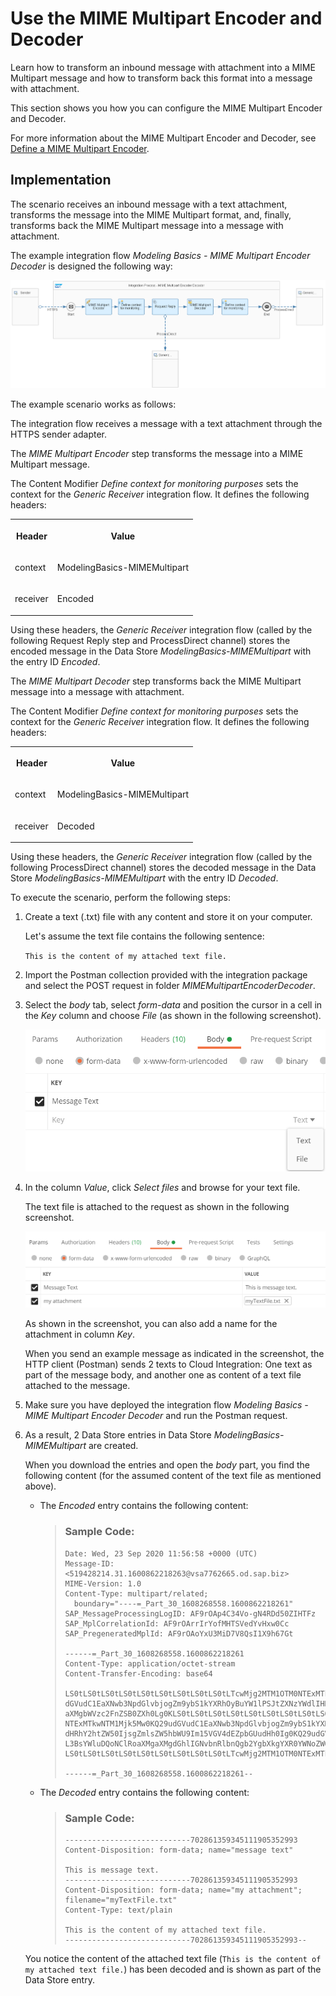 <!-- loioc3fc1f535e1a42008f6e8c45d1841206 -->

# Use the MIME Multipart Encoder and Decoder

Learn how to transform an inbound message with attachment into a MIME Multipart message and how to transform back this format into a message with attachment.

This section shows you how you can configure the MIME Multipart Encoder and Decoder.

For more information about the MIME Multipart Encoder and Decoder, see [Define a MIME Multipart Encoder](define-a-mime-multipart-encoder-8c12a8e.md).



<a name="loioc3fc1f535e1a42008f6e8c45d1841206__section_hjn_prv_bnb"/>

## Implementation

The scenario receives an inbound message with a text attachment, transforms the message into the MIME Multipart format, and, finally, transforms back the MIME Multipart message into a message with attachment.

The example integration flow *Modeling Basics - MIME Multipart Encoder Decoder* is designed the following way:

![](images/MIME_Multipart_Design_Guidelines_Flow_b68e3ca.png)

The example scenario works as follows:

The integration flow receives a message with a text attachment through the HTTPS sender adapter.

The *MIME Multipart Encoder* step transforms the message into a MIME Multipart message.

The Content Modifier *Define context for monitoring purposes* sets the context for the *Generic Receiver* integration flow. It defines the following headers:


<table>
<tr>
<th valign="top">

Header



</th>
<th valign="top">

Value



</th>
</tr>
<tr>
<td valign="top">

context



</td>
<td valign="top">

ModelingBasics-MIMEMultipart



</td>
</tr>
<tr>
<td valign="top">

receiver



</td>
<td valign="top">

Encoded



</td>
</tr>
</table>

Using these headers, the *Generic Receiver* integration flow \(called by the following Request Reply step and ProcessDirect channel\) stores the encoded message in the Data Store *ModelingBasics-MIMEMultipart* with the entry ID *Encoded*.

The *MIME Multipart Decoder* step transforms back the MIME Multipart message into a message with attachment.

The Content Modifier *Define context for monitoring purposes* sets the context for the *Generic Receiver* integration flow. It defines the following headers:


<table>
<tr>
<th valign="top">

Header



</th>
<th valign="top">

Value



</th>
</tr>
<tr>
<td valign="top">

context



</td>
<td valign="top">

ModelingBasics-MIMEMultipart



</td>
</tr>
<tr>
<td valign="top">

receiver



</td>
<td valign="top">

Decoded



</td>
</tr>
</table>

Using these headers, the *Generic Receiver* integration flow \(called by the following ProcessDirect channel\) stores the decoded message in the Data Store *ModelingBasics-MIMEMultipart* with the entry ID *Decoded*.

To execute the scenario, perform the following steps:

1.  Create a text \(.txt\) file with any content and store it on your computer.

    Let's assume the text file contains the following sentence:

    `This is the content of my attached text file.`

2.  Import the Postman collection provided with the integration package and select the POST request in folder *MIMEMultipartEncoderDecoder*.

3.  Select the *body* tab, select *form-data* and position the cursor in a cell in the *Key* column and choose *File* \(as shown in the following screenshot\).

    ![](images/Postman_Add_File_ba6ec32.png)

4.  In the column *Value*, click *Select files* and browse for your text file.

    The text file is attached to the request as shown in the following screenshot.

    ![](images/Postman_Add_Text_File_2_d109252.png)

    As shown in the screenshot, you can also add a name for the attachment in column *Key*.

    When you send an example message as indicated in the screenshot, the HTTP client \(Postman\) sends 2 texts to Cloud Integration: One text as part of the message body, and another one as content of a text file attached to the message.

5.  Make sure you have deployed the integration flow *Modeling Basics - MIME Multipart Encoder Decoder* and run the Postman request.

6.  As a result, 2 Data Store entries in Data Store *ModelingBasics-MIMEMultipart* are created.

    When you download the entries and open the *body* part, you find the following content \(for the assumed content of the text file as mentioned above\).

    -   The *Encoded* entry contains the following content:

        > ### Sample Code:  
        > ```
        > Date: Wed, 23 Sep 2020 11:56:58 +0000 (UTC)
        > Message-ID: <519428214.31.1600862218263@vsa7762665.od.sap.biz>
        > MIME-Version: 1.0
        > Content-Type: multipart/related; 
        > 	boundary="----=_Part_30_1608268558.1600862218261"
        > SAP_MessageProcessingLogID: AF9rOAp4C34Vo-gN4RDd50ZIHTFz
        > SAP_MplCorrelationId: AF9rOArrIrYofMHTSVedYvHxw0Cc
        > SAP_PregeneratedMplId: AF9rOAoYxU3MiD7V8QsI1X9h67Gt
        > 
        > ------=_Part_30_1608268558.1600862218261
        > Content-Type: application/octet-stream
        > Content-Transfer-Encoding: base64
        > 
        > LS0tLS0tLS0tLS0tLS0tLS0tLS0tLS0tLS0tLTcwMjg2MTM1OTM0NTExMTkwNTM1Mjk5Mw0KQ29u
        > dGVudC1EaXNwb3NpdGlvbjogZm9ybS1kYXRhOyBuYW1lPSJtZXNzYWdlIHRleHQiDQoNClRoaXMg
        > aXMgbWVzc2FnZSB0ZXh0Lg0KLS0tLS0tLS0tLS0tLS0tLS0tLS0tLS0tLS0tLTcwMjg2MTM1OTM0
        > NTExMTkwNTM1Mjk5Mw0KQ29udGVudC1EaXNwb3NpdGlvbjogZm9ybS1kYXRhOyBuYW1lPSJteSBh
        > dHRhY2htZW50IjsgZmlsZW5hbWU9Im15VGV4dEZpbGUudHh0Ig0KQ29udGVudC1UeXBlOiB0ZXh0
        > L3BsYWluDQoNClRoaXMgaXMgdGhlIGNvbnRlbnQgb2YgbXkgYXR0YWNoZWQgdGV4dCBmaWxlLg0K
        > LS0tLS0tLS0tLS0tLS0tLS0tLS0tLS0tLS0tLTcwMjg2MTM1OTM0NTExMTkwNTM1Mjk5My0tDQo=
        > 
        > ------=_Part_30_1608268558.1600862218261--
        > 
        > ```

    -   The *Decoded* entry contains the following content:

        > ### Sample Code:  
        > ```
        > ----------------------------702861359345111905352993
        > Content-Disposition: form-data; name="message text"
        > 
        > This is message text.
        > ----------------------------702861359345111905352993
        > Content-Disposition: form-data; name="my attachment"; filename="myTextFile.txt"
        > Content-Type: text/plain
        > 
        > This is the content of my attached text file.
        > ----------------------------702861359345111905352993--
        > ```


    You notice the content of the attached text file \(`This is the content of my attached text file.`\) has been decoded and is shown as part of the Data Store entry.


